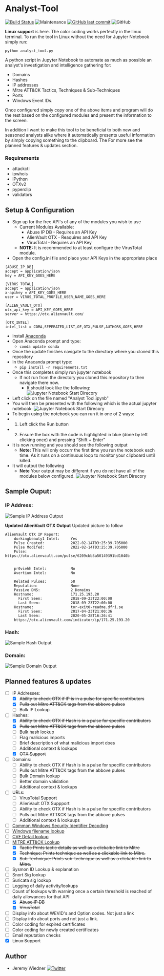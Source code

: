 # Analyst-Tool
[![Build Status](https://img.shields.io/badge/platform-Windows%20%7C%20Linux-blue.svg)](https://shields.io/)
![Maintenance](https://img.shields.io/maintenance/yes/2022.svg?style=flat-square)
[![GitHub last commit](https://img.shields.io/github/last-commit/cybersheepdog/Analyst-Tool.svg?style=flat-square)](https://github.com/cybersheepdog/Analyst-Tool/commit/master)
![GitHub](https://img.shields.io/github/license/cybersheepdog/Analyst-Tool)

**Linux support** is here. The color coding works perfectly in the linux terminal. To run the tool in Linux without the need for Jupyter Notebook simply run:
```
python analyst_tool.py
```


A python script in Jupyter Notebook to automate as much as possible an analyst's investigation and intelligence gathering for:
- Domains
- Hashes
- IP addresses
- Mitre ATT&CK Tactics, Techniques & Sub-Techniques
- Ports
- Windows Event IDs.  

Once configured simply copy one of the above items and program will do the rest based on the configured modules and present the information to the screen. 

In addition I want to make this tool to be beneficial to both new and seasoned analysts alike where it automatically presents useful information by simply copying something to the clipboard. The For more see the planned features & updates section.

### Requirements
- attackcti
- ipwhois
- IPython
- OTXv2
- pyperclip
- validators

## Setup & Configuration
- Sign up for the free API's of any of the modules you wish to use
     - Current Modules Available:
          - Abuse IP DB - Requires an API Key
          - AlienVault OTX - Reaquires and API Key
          - VirusTotal - Requires an API Key
     - **NOTE:**  It is recommended to at least configure the VirusTotal module.
- Open the config.ini file and place your API Keys in the appropriate place
```
[ABUSE_IP_DB]
accept = application/json
key = API_KEY_GOES_HERE

[VIRUS_TOTAL]
accept = application/json
x-apikey = API_KEY_GOES_HERE
user = VIRUS_TOTAL_PROFILE_USER_NAME_GOES_HERE

[ALIEN_VAULT_OTX]
otx_api_key = API_KEY_GOES_HERE
server = https://otx.alienvault.com/

[OTX_INTEL]
intel_list = COMA,SEPERATED,LIST,OF,OTX,PULSE,AUTHORS,GOES,HERE
```
- Install [Anaconda](https://www.anaconda.com/products/individual)
- Open Anaconda prompt and type:
     - ```conda update conda```
- Once the update finishes navigate to the directory where you cloned this repository
- In the Anacanda prompt type:
     - ```pip install -r requirements.txt```
- Once this completes simply run jupyter notebook
     - If not run from the directory you cloned this repository to then navigate there now.
          - It should look like the following:
![Jupyter Notebook Start Direcory](/graphics/start_directory.png)
- Left click on the file named "Analyst Tool.ipynb"
- You will then be presented with the following which is the actual jupyter notebook:
![Jupyter Notebook Start Direcory](/graphics/run.png)
- To begin using the notebook you can run it in one of 2 ways:
- 1. Left click the Run button
- 2. Ensure the box with the code is highlighted in blue (done by left clicking once) and pressing "Shift + Enter"
- It is now running and you should see the following output
     - **Note:** This will only occurr the first time you run the notebook each time.  As it runs on a continuous loop to monitor your clipboard until killed.
- It will output the following
     - **Note** Your output may be different if you do not have all of the modules below configured.
![Jupyter Notebook Start Direcory](/graphics/1st_run.png)


## Sample Ouput:
### IP Address:

![Sample IP Address Output](/graphics/ip.png)

**Updated AlienVault OTX Output** Updated picture to follow
```
AlienVault OTX IP Report:
	dorkingbeauty1 Intel:     Yes
	Pulse Created:            2022-02-14T03:25:39.705000
	Pulse Modifed:            2022-02-14T03:25:39.705000
	Pulse:                    https://otx.alienvault.com/pulse/6209cbb3a50149391bd1040b


	pr0viehh Intel:           No
	Avertium Intel:           No

	Related Pulses:           50
	Reputation:               None
	Passive DNS:              2 Domains
	Hostname:                 171.25.193.20
	  First Seen:             2018-09-23T22:00:00
	  Last Seen:              2018-09-23T22:00:00
	Hostname:                 tor-exit0-readme.dfri.se
	  First Seen:             2017-04-23T21:00:36
	  Last Seen:              2020-05-28T16:26:41
	https://otx.alienvault.com/indicator/ip/171.25.193.20
```

### Hash:

![Sample Hash Output](/graphics/hash.png)

### Domain:

![Sample Domain Output](/graphics/domain.png)

## Planned features & updates
- [ ] IP Addresses:
     - [X] ~~Ability to check OTX if IP is in a pulse for specific contributors~~
     - [X] ~~Pulls out Mitre ATT&CK tags from the abbove pulses~~     	
     - [ ] Bulk IP Lookup
- [ ] Hashes:
     - [X] ~~Ability to check OTX if Hash is in a pulse for specific contributors~~
     - [X] ~~Pulls out Mitre ATT&CK tags from the abbove pulses~~   
     - [ ] Bulk hash lookup
     - [ ] Flag malicious imports
     - [ ] Brief description of what malicious import does
     - [ ] Additional context & lookups
     - [X] ~~OTX Support~~
- [ ]  Domains:
     - [ ] Ability to check OTX if Hash is in a pulse for specific contributors
     - [ ] Pulls out Mitre ATT&CK tags from the abbove pulses
     - [ ] Bulk Domain lookup
     - [ ] Better domain validation
     - [ ] Additional context & lookups
- [ ] URLs:
     - [ ] VirusTotal Support
     - [ ] AlienVault OTX Suppport
     - [ ] Ability to check OTX if Hash is in a pulse for specific contributors
     - [ ] Pulls out Mitre ATT&CK tags from the abbove pulses
     - [ ] Additional context & lookuups
- [ ] [Common Windows Security Identifier Decoding](https://docs.microsoft.com/en-us/windows/security/identity-protection/access-control/security-identifiers)
- [ ] [Windows filename lookup](https://www.echotrail.io/)
- [ ] [CVE Detail lookup](https://nvd.nist.gov/vuln/detail/CVE-2022-23307)
- [ ] [MITRE ATT&CK Lookup](https://attack.mitre.org/)
     - [X] ~~Tactic  Prints tactic details as well as a clickalbe link to Mitre~~
     - [X] ~~Technique: Prints technique as well as a clickable link to Mitre.~~
     - [X] ~~Sub Technique: Prints sub-technique as well as a clickable link to Mitre.~~
- [ ] Sysmon ID Lookup & explanation
- [ ] Snort Sig lookup
- [ ] Suricata sig lookup
- [ ] Logging of daily activity/lookups
- [ ] Count of lookups with warning once a certain threshold is reached of daily allowances for that API
     - [X] ~~Abuse IP DB~~
     - [X] ~~VirusTotal~~
- [ ] Display info about WEVID's and Option codes.  Not just a link
- [ ] Display info about ports and not just a link.
- [ ] Color coding for expired certificates
- [ ] Color coding for newly created certificates
- [ ] Email reputation checks
- [X] ~~Linux Support~~

## Author
* Jeremy Wiedner   [![Twitter](https://img.shields.io/twitter/follow/JeremyWiedner?style=social)](https://twitter.com/JeremyWiedner)

